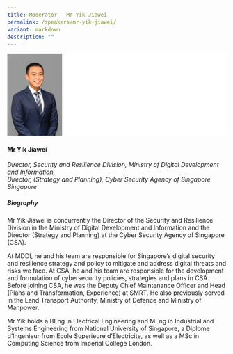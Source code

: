 ```yaml
---
title: Moderator – Mr Yik Jiawei
permalink: /speakers/mr-yik-jiawei/
variant: markdown
description: ""
---
```



![](/images/2024%20speakers/Yik_Jia_Wei.png)
#### **Mr Yik Jiawei**

*Director, Security and Resilience Division, Ministry of Digital Development and Information, <br>Director, (Strategy and Planning), Cyber Security Agency of Singapore<br>Singapore*

##### **Biography**
Mr Yik Jiawei is concurrently the Director of the Security and Resilience Division in the Ministry of Digital Development and Information and the Director (Strategy and Planning) at the Cyber Security Agency of Singapore (CSA). 
 
At MDDI, he and his team are responsible for Singapore’s digital security and resilience strategy and policy to mitigate and address digital threats and risks we face. At CSA, he and his team are responsible for the development and formulation of cybersecurity policies, strategies and plans in CSA. Before joining CSA, he was the Deputy Chief Maintenance Officer and Head (Plans and Transformation, Experience) at SMRT. He also previously served in the Land Transport Authority, Ministry of Defence and Ministry of Manpower. 
 
Mr Yik holds a BEng in Electrical Engineering and MEng in Industrial and Systems Engineering from National University of Singapore, a Diplome d’Ingenieur from Ecole Superieure d’Electricite, as well as a MSc in Computing Science from Imperial College London.

